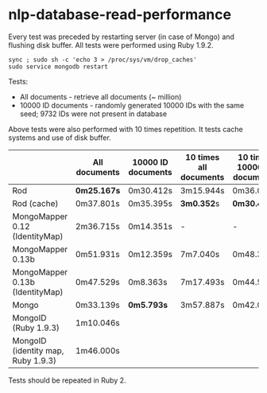 nlp-database-read-performance
=============================

Every test was preceded by restarting server (in case of Mongo) and flushing disk buffer. All tests were performed using Ruby 1.9.2.

```
sync ; sudo sh -c 'echo 3 > /proc/sys/vm/drop_caches'
sudo service mongodb restart
```

Tests:
* All documents - retrieve all documents (~ million)
* 10000 ID documents - randomly generated 10000 IDs with the same seed; 9732 IDs were not present in database

Above tests were also performed with 10 times repetition. It tests cache systems and use of disk buffer. 

| | All documents | 10000 ID documents | 10 times all documents | 10 times 10000 ID documents |
| --- | --- | --- | --- | --- |
| Rod | **0m25.167s** | 0m30.412s | 3m15.944s | 0m36.030s |
| Rod (cache) | 0m37.801s | 0m35.395s | **3m0.352**s | **0m30.426s** |
| MongoMapper 0.12 (IdentityMap) | 2m36.715s | 0m14.351s | - | - |
| MongoMapper 0.13b | 0m51.931s | 0m12.359s | 7m7.040s | 0m48.353s |
| MongoMapper 0.13b (IdentityMap) | 0m47.529s | 0m8.363s | 7m17.493s | 0m44.588s |
| Mongo | 0m33.139s | **0m5.793s** | 3m57.887s | 0m42.071s |
| MongoID (Ruby 1.9.3) | 1m10.046s |  |  |  |
| MongoID (identity map, Ruby 1.9.3) | 1m46.000s |  |  |  |

Tests should be repeated in Ruby 2.
